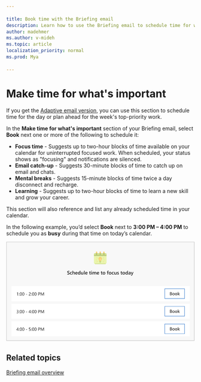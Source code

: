```yaml
---

title: Book time with the Briefing email
description: Learn how to use the Briefing email to schedule time for what's most important
author: madehmer
ms.author: v-mideh
ms.topic: article
localization_priority: normal 
ms.prod: Mya

---
```

# Make time for what's important

If you get the [Adaptive email version](be-overview.md#adaptive-or-html-version), you can use this section to schedule time for the day or plan ahead for the week's top-priority work.

In the **Make time for what's important** section of your Briefing email, select **Book** next one or more of the following to schedule it:

* **Focus time** - Suggests up to two-hour blocks of time available on your calendar for uninterrupted focused work. When scheduled, your status shows as "focusing" and notifications are silenced.
* **Email catch-up** - Suggests 30-minute blocks of time to catch up on email and chats.
* **Mental breaks** - Suggests 15-minute blocks of time twice a day disconnect and recharge.
* **Learning** - Suggests up to two-hour blocks of time to learn a new skill and grow your career.

This section will also reference and list any already scheduled time in your calendar.

In the following example, you’d select **Book** next to **3:00 PM – 4:00 PM** to schedule you as **busy** during that time on today’s calendar.

   ![Briefing email about focus time](./images/focus.png)

## Related topics

[Briefing email overview](be-overview.md)